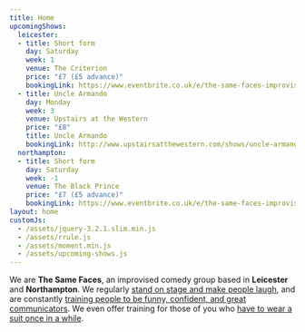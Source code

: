 ```yaml
---
title: Home
upcomingShows:
  leicester:
  - title: Short form
    day: Saturday
    week: 1
    venue: The Criterion
    price: "£7 (£5 advance)"
    bookingLink: https://www.eventbrite.co.uk/e/the-same-faces-improvised-comedy-leicester-tickets-30686019711?aff=erelexpmlt
  - title: Uncle Armando
    day: Monday
    week: 3
    venue: Upstairs at the Western
    price: "£8"
    title: Uncle Armando
    bookingLink: http://www.upstairsatthewestern.com/shows/uncle-armando/
  northampton:
  - title: Short form
    day: Saturday
    week: -1
    venue: The Black Prince
    price: "£7 (£5 advance)"
    bookingLink: https://www.eventbrite.co.uk/e/the-same-faces-improvised-comedy-northampton-tickets-31571746945?aff=erelpanelorg
layout: home
customJs:
  - /assets/jquery-3.2.1.slim.min.js
  - /assets/rrule.js
  - /assets/moment.min.js
  - /assets/upcoming-shows.js
---
```


We are **The Same Faces**, an improvised comedy group based in **Leicester** and **Northampton**.  We regularly [stand on stage and make people laugh](/shows), and are constantly [training people to be funny, confident, and great communicators](/workshops). We even offer training for those of you who [have to wear a suit once in a while](/corporate).
